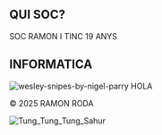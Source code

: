 ## QUI SOC?

SOC RAMON I TINC 19 ANYS



## INFORMATICA


![wesley-snipes-by-nigel-parry](https://github.com/user-attachments/assets/fbedfd4c-2ff7-44b1-83f4-6bb31e42189f)
HOLA

© 2025 RAMON RODA

![Tung_Tung_Tung_Sahur](https://github.com/user-attachments/assets/20482275-3fbc-4301-92fe-ba1fcb00c6f2)
